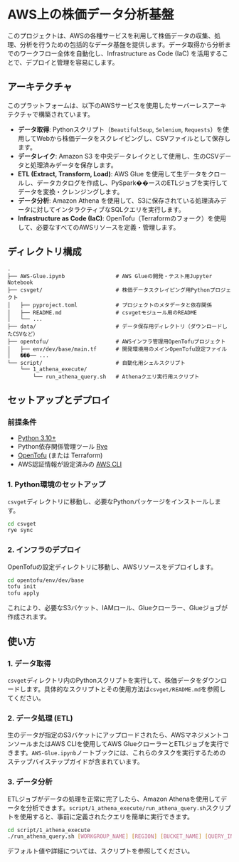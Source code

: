 # AWS上の株価データ分析基盤

このプロジェクトは、AWSの各種サービスを利用して株価データの収集、処理、分析を行うための包括的なデータ基盤を提供します。データ取得から分析までのワークフロー全体を自動化し、Infrastructure as Code (IaC) を活用することで、デプロイと管理を容易にします。

## アーキテクチャ

このプラットフォームは、以下のAWSサービスを使用したサーバーレスアーキテクチャで構築されています。

-   **データ取得**: Pythonスクリプト（`BeautifulSoup`, `Selenium`, `Requests`）を使用してWebから株価データをスクレイピングし、CSVファイルとして保存します。
-   **データレイク**: Amazon S3 を中央データレイクとして使用し、生のCSVデータと処理済みデータを保存します。
-   **ETL (Extract, Transform, Load)**: AWS Glue を使用して生データをクロールし、データカタログを作成し、PySpark��ースのETLジョブを実行してデータを変換・クレンジングします。
-   **データ分析**: Amazon Athena を使用して、S3に保存されている処理済みデータに対してインタラクティブなSQLクエリを実行します。
-   **Infrastructure as Code (IaC)**: OpenTofu（Terraformのフォーク）を使用して、必要なすべてのAWSリソースを定義・管理します。

## ディレクトリ構成

```
.
├── AWS-Glue.ipynb                # AWS Glueの開発・テスト用Jupyter Notebook
├── csvget/                       # 株価データスクレイピング用Pythonプロジェクト
│   ├── pyproject.toml            # プロジェクトのメタデータと依存関係
│   ├── README.md                 # csvgetモジュール用のREADME
│   └── ...
├── data/                         # データ保存用ディレクトリ（ダウンロードしたCSVなど）
├── opentofu/                     # AWSインフラ管理用OpenTofuプロジェクト
│   ├── env/dev/base/main.tf      # 開発環境用のメインOpenTofu設定ファイル
│   ���── ...
└── script/                       # 自動化用シェルスクリプト
    └── 1_athena_execute/
        └── run_athena_query.sh   # Athenaクエリ実行用スクリプト
```

## セットアップとデプロイ

### 前提条件

-   [Python 3.10+](https://www.python.org/)
-   Python依存関係管理ツール [Rye](https://rye-up.com/)
-   [OpenTofu](https://opentofu.org/) (または Terraform)
-   AWS認証情報が設定済みの [AWS CLI](https://aws.amazon.com/cli/)

### 1. Python環境のセットアップ

`csvget`ディレクトリに移動し、必要なPythonパッケージをインストールします。

```bash
cd csvget
rye sync
```

### 2. インフラのデプロイ

OpenTofuの設定ディレクトリに移動し、AWSリソースをデプロイします。

```bash
cd opentofu/env/dev/base
tofu init
tofu apply
```

これにより、必要なS3バケット、IAMロール、Glueクローラー、Glueジョブが作成されます。

## 使い方

### 1. データ取得

`csvget`ディレクトリ内のPythonスクリプトを実行して、株価データをダウンロードします。具体的なスクリプトとその使用方法は`csvget/README.md`を参照してください。

### 2. データ処理 (ETL)

生のデータが指定のS3バケットにアップロードされたら、AWSマネジメントコンソールまたはAWS CLIを使用してAWS GlueクローラーとETLジョブを実行できます。`AWS-Glue.ipynb`ノートブックには、これらのタスクを実行するためのステップバイステップガイドが含まれています。

### 3. データ分析

ETLジョブがデータの処理を正常に完了したら、Amazon Athenaを使用してデータを分析できます。`script/1_athena_execute/run_athena_query.sh`スクリプトを使用すると、事前に定義されたクエリを簡単に実行できます。

```bash
cd script/1_athena_execute
./run_athena_query.sh [WORKGROUP_NAME] [REGION] [BUCKET_NAME] [QUERY_INDEX]
```

デフォルト値や詳細については、スクリプトを参照してください。